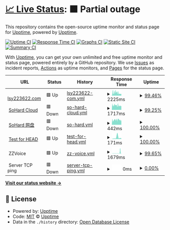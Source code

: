 # [📈 Live Status](https://demo.upptime.js.org): <!--live status--> **🟧 Partial outage**

This repository contains the open-source uptime monitor and status page for [Upptime](https://upptime.js.org), powered by [Upptime](https://github.com/upptime/upptime).

[![Uptime CI](https://github.com/lsy223622/status/workflows/Uptime%20CI/badge.svg)](https://github.com/lsy223622/status/actions?query=workflow%3A%22Uptime+CI%22)
[![Response Time CI](https://github.com/lsy223622/status/workflows/Response%20Time%20CI/badge.svg)](https://github.com/lsy223622/status/actions?query=workflow%3A%22Response+Time+CI%22)
[![Graphs CI](https://github.com/lsy223622/status/workflows/Graphs%20CI/badge.svg)](https://github.com/lsy223622/status/actions?query=workflow%3A%22Graphs+CI%22)
[![Static Site CI](https://github.com/lsy223622/status/workflows/Static%20Site%20CI/badge.svg)](https://github.com/lsy223622/status/actions?query=workflow%3A%22Static+Site+CI%22)
[![Summary CI](https://github.com/lsy223622/status/workflows/Summary%20CI/badge.svg)](https://github.com/lsy223622/status/actions?query=workflow%3A%22Summary+CI%22)

With [Upptime](https://upptime.js.org), you can get your own unlimited and free uptime monitor and status page, powered entirely by a GitHub repository. We use [Issues](https://github.com/upptime/upptime/issues) as incident reports, [Actions](https://github.com/lsy223622/status/actions) as uptime monitors, and [Pages](https://demo.upptime.js.org) for the status page.

<!--start: status pages-->
<!-- This summary is generated by Upptime (https://github.com/upptime/upptime) -->
<!-- Do not edit this manually, your changes will be overwritten -->
<!-- prettier-ignore -->
| URL | Status | History | Response Time | Uptime |
| --- | ------ | ------- | ------------- | ------ |
| <img alt="" src="https://icons.duckduckgo.com/ip3/lsy223622.com.ico" height="13"> [lsy223622.com](http://lsy223622.com) | 🟩 Up | [lsy223622-com.yml](https://github.com/lsy223622/status/commits/HEAD/history/lsy223622-com.yml) | <details><summary><img alt="Response time graph" src="./graphs/lsy223622-com/response-time-week.png" height="20"> 2225ms</summary><br><a href="https://status.lsy223622.com/history/lsy223622-com"><img alt="Response time 1925" src="https://img.shields.io/endpoint?url=https%3A%2F%2Fraw.githubusercontent.com%2Flsy223622%2Fstatus%2FHEAD%2Fapi%2Flsy223622-com%2Fresponse-time.json"></a><br><a href="https://status.lsy223622.com/history/lsy223622-com"><img alt="24-hour response time 1751" src="https://img.shields.io/endpoint?url=https%3A%2F%2Fraw.githubusercontent.com%2Flsy223622%2Fstatus%2FHEAD%2Fapi%2Flsy223622-com%2Fresponse-time-day.json"></a><br><a href="https://status.lsy223622.com/history/lsy223622-com"><img alt="7-day response time 2225" src="https://img.shields.io/endpoint?url=https%3A%2F%2Fraw.githubusercontent.com%2Flsy223622%2Fstatus%2FHEAD%2Fapi%2Flsy223622-com%2Fresponse-time-week.json"></a><br><a href="https://status.lsy223622.com/history/lsy223622-com"><img alt="30-day response time 2488" src="https://img.shields.io/endpoint?url=https%3A%2F%2Fraw.githubusercontent.com%2Flsy223622%2Fstatus%2FHEAD%2Fapi%2Flsy223622-com%2Fresponse-time-month.json"></a><br><a href="https://status.lsy223622.com/history/lsy223622-com"><img alt="1-year response time 1982" src="https://img.shields.io/endpoint?url=https%3A%2F%2Fraw.githubusercontent.com%2Flsy223622%2Fstatus%2FHEAD%2Fapi%2Flsy223622-com%2Fresponse-time-year.json"></a></details> | <details><summary><a href="https://status.lsy223622.com/history/lsy223622-com">99.46%</a></summary><a href="https://status.lsy223622.com/history/lsy223622-com"><img alt="All-time uptime 99.70%" src="https://img.shields.io/endpoint?url=https%3A%2F%2Fraw.githubusercontent.com%2Flsy223622%2Fstatus%2FHEAD%2Fapi%2Flsy223622-com%2Fuptime.json"></a><br><a href="https://status.lsy223622.com/history/lsy223622-com"><img alt="24-hour uptime 98.72%" src="https://img.shields.io/endpoint?url=https%3A%2F%2Fraw.githubusercontent.com%2Flsy223622%2Fstatus%2FHEAD%2Fapi%2Flsy223622-com%2Fuptime-day.json"></a><br><a href="https://status.lsy223622.com/history/lsy223622-com"><img alt="7-day uptime 99.46%" src="https://img.shields.io/endpoint?url=https%3A%2F%2Fraw.githubusercontent.com%2Flsy223622%2Fstatus%2FHEAD%2Fapi%2Flsy223622-com%2Fuptime-week.json"></a><br><a href="https://status.lsy223622.com/history/lsy223622-com"><img alt="30-day uptime 99.80%" src="https://img.shields.io/endpoint?url=https%3A%2F%2Fraw.githubusercontent.com%2Flsy223622%2Fstatus%2FHEAD%2Fapi%2Flsy223622-com%2Fuptime-month.json"></a><br><a href="https://status.lsy223622.com/history/lsy223622-com"><img alt="1-year uptime 99.73%" src="https://img.shields.io/endpoint?url=https%3A%2F%2Fraw.githubusercontent.com%2Flsy223622%2Fstatus%2FHEAD%2Fapi%2Flsy223622-com%2Fuptime-year.json"></a></details>
| <img alt="" src="https://icons.duckduckgo.com/ip3/cloud.lsy223622.com.ico" height="13"> [SoHard Cloud](http://cloud.lsy223622.com) | 🟥 Down | [so-hard-cloud.yml](https://github.com/lsy223622/status/commits/HEAD/history/so-hard-cloud.yml) | <details><summary><img alt="Response time graph" src="./graphs/so-hard-cloud/response-time-week.png" height="20"> 1717ms</summary><br><a href="https://status.lsy223622.com/history/so-hard-cloud"><img alt="Response time 1906" src="https://img.shields.io/endpoint?url=https%3A%2F%2Fraw.githubusercontent.com%2Flsy223622%2Fstatus%2FHEAD%2Fapi%2Fso-hard-cloud%2Fresponse-time.json"></a><br><a href="https://status.lsy223622.com/history/so-hard-cloud"><img alt="24-hour response time 1637" src="https://img.shields.io/endpoint?url=https%3A%2F%2Fraw.githubusercontent.com%2Flsy223622%2Fstatus%2FHEAD%2Fapi%2Fso-hard-cloud%2Fresponse-time-day.json"></a><br><a href="https://status.lsy223622.com/history/so-hard-cloud"><img alt="7-day response time 1717" src="https://img.shields.io/endpoint?url=https%3A%2F%2Fraw.githubusercontent.com%2Flsy223622%2Fstatus%2FHEAD%2Fapi%2Fso-hard-cloud%2Fresponse-time-week.json"></a><br><a href="https://status.lsy223622.com/history/so-hard-cloud"><img alt="30-day response time 1831" src="https://img.shields.io/endpoint?url=https%3A%2F%2Fraw.githubusercontent.com%2Flsy223622%2Fstatus%2FHEAD%2Fapi%2Fso-hard-cloud%2Fresponse-time-month.json"></a><br><a href="https://status.lsy223622.com/history/so-hard-cloud"><img alt="1-year response time 1997" src="https://img.shields.io/endpoint?url=https%3A%2F%2Fraw.githubusercontent.com%2Flsy223622%2Fstatus%2FHEAD%2Fapi%2Fso-hard-cloud%2Fresponse-time-year.json"></a></details> | <details><summary><a href="https://status.lsy223622.com/history/so-hard-cloud">99.25%</a></summary><a href="https://status.lsy223622.com/history/so-hard-cloud"><img alt="All-time uptime 98.55%" src="https://img.shields.io/endpoint?url=https%3A%2F%2Fraw.githubusercontent.com%2Flsy223622%2Fstatus%2FHEAD%2Fapi%2Fso-hard-cloud%2Fuptime.json"></a><br><a href="https://status.lsy223622.com/history/so-hard-cloud"><img alt="24-hour uptime 98.62%" src="https://img.shields.io/endpoint?url=https%3A%2F%2Fraw.githubusercontent.com%2Flsy223622%2Fstatus%2FHEAD%2Fapi%2Fso-hard-cloud%2Fuptime-day.json"></a><br><a href="https://status.lsy223622.com/history/so-hard-cloud"><img alt="7-day uptime 99.25%" src="https://img.shields.io/endpoint?url=https%3A%2F%2Fraw.githubusercontent.com%2Flsy223622%2Fstatus%2FHEAD%2Fapi%2Fso-hard-cloud%2Fuptime-week.json"></a><br><a href="https://status.lsy223622.com/history/so-hard-cloud"><img alt="30-day uptime 99.31%" src="https://img.shields.io/endpoint?url=https%3A%2F%2Fraw.githubusercontent.com%2Flsy223622%2Fstatus%2FHEAD%2Fapi%2Fso-hard-cloud%2Fuptime-month.json"></a><br><a href="https://status.lsy223622.com/history/so-hard-cloud"><img alt="1-year uptime 99.05%" src="https://img.shields.io/endpoint?url=https%3A%2F%2Fraw.githubusercontent.com%2Flsy223622%2Fstatus%2FHEAD%2Fapi%2Fso-hard-cloud%2Fuptime-year.json"></a></details>
| <img alt="" src="https://icons.duckduckgo.com/ip3/pan.lsy223622.com.ico" height="13"> [SoHard 网盘](http://pan.lsy223622.com:2236) | 🟥 Down | [so-hard.yml](https://github.com/lsy223622/status/commits/HEAD/history/so-hard.yml) | <details><summary><img alt="Response time graph" src="./graphs/so-hard/response-time-week.png" height="20"> 442ms</summary><br><a href="https://status.lsy223622.com/history/so-hard"><img alt="Response time 748" src="https://img.shields.io/endpoint?url=https%3A%2F%2Fraw.githubusercontent.com%2Flsy223622%2Fstatus%2FHEAD%2Fapi%2Fso-hard%2Fresponse-time.json"></a><br><a href="https://status.lsy223622.com/history/so-hard"><img alt="24-hour response time 475" src="https://img.shields.io/endpoint?url=https%3A%2F%2Fraw.githubusercontent.com%2Flsy223622%2Fstatus%2FHEAD%2Fapi%2Fso-hard%2Fresponse-time-day.json"></a><br><a href="https://status.lsy223622.com/history/so-hard"><img alt="7-day response time 442" src="https://img.shields.io/endpoint?url=https%3A%2F%2Fraw.githubusercontent.com%2Flsy223622%2Fstatus%2FHEAD%2Fapi%2Fso-hard%2Fresponse-time-week.json"></a><br><a href="https://status.lsy223622.com/history/so-hard"><img alt="30-day response time 447" src="https://img.shields.io/endpoint?url=https%3A%2F%2Fraw.githubusercontent.com%2Flsy223622%2Fstatus%2FHEAD%2Fapi%2Fso-hard%2Fresponse-time-month.json"></a><br><a href="https://status.lsy223622.com/history/so-hard"><img alt="1-year response time 768" src="https://img.shields.io/endpoint?url=https%3A%2F%2Fraw.githubusercontent.com%2Flsy223622%2Fstatus%2FHEAD%2Fapi%2Fso-hard%2Fresponse-time-year.json"></a></details> | <details><summary><a href="https://status.lsy223622.com/history/so-hard">100.00%</a></summary><a href="https://status.lsy223622.com/history/so-hard"><img alt="All-time uptime 99.52%" src="https://img.shields.io/endpoint?url=https%3A%2F%2Fraw.githubusercontent.com%2Flsy223622%2Fstatus%2FHEAD%2Fapi%2Fso-hard%2Fuptime.json"></a><br><a href="https://status.lsy223622.com/history/so-hard"><img alt="24-hour uptime 99.97%" src="https://img.shields.io/endpoint?url=https%3A%2F%2Fraw.githubusercontent.com%2Flsy223622%2Fstatus%2FHEAD%2Fapi%2Fso-hard%2Fuptime-day.json"></a><br><a href="https://status.lsy223622.com/history/so-hard"><img alt="7-day uptime 100.00%" src="https://img.shields.io/endpoint?url=https%3A%2F%2Fraw.githubusercontent.com%2Flsy223622%2Fstatus%2FHEAD%2Fapi%2Fso-hard%2Fuptime-week.json"></a><br><a href="https://status.lsy223622.com/history/so-hard"><img alt="30-day uptime 99.96%" src="https://img.shields.io/endpoint?url=https%3A%2F%2Fraw.githubusercontent.com%2Flsy223622%2Fstatus%2FHEAD%2Fapi%2Fso-hard%2Fuptime-month.json"></a><br><a href="https://status.lsy223622.com/history/so-hard"><img alt="1-year uptime 99.34%" src="https://img.shields.io/endpoint?url=https%3A%2F%2Fraw.githubusercontent.com%2Flsy223622%2Fstatus%2FHEAD%2Fapi%2Fso-hard%2Fuptime-year.json"></a></details>
| <img alt="" src="https://icons.duckduckgo.com/ip3/www.google.com.ico" height="13"> [Test for HEAD](https://www.google.com) | 🟩 Up | [test-for-head.yml](https://github.com/lsy223622/status/commits/HEAD/history/test-for-head.yml) | <details><summary><img alt="Response time graph" src="./graphs/test-for-head/response-time-week.png" height="20"> 171ms</summary><br><a href="https://status.lsy223622.com/history/test-for-head"><img alt="Response time 68" src="https://img.shields.io/endpoint?url=https%3A%2F%2Fraw.githubusercontent.com%2Flsy223622%2Fstatus%2FHEAD%2Fapi%2Ftest-for-head%2Fresponse-time.json"></a><br><a href="https://status.lsy223622.com/history/test-for-head"><img alt="24-hour response time 27" src="https://img.shields.io/endpoint?url=https%3A%2F%2Fraw.githubusercontent.com%2Flsy223622%2Fstatus%2FHEAD%2Fapi%2Ftest-for-head%2Fresponse-time-day.json"></a><br><a href="https://status.lsy223622.com/history/test-for-head"><img alt="7-day response time 171" src="https://img.shields.io/endpoint?url=https%3A%2F%2Fraw.githubusercontent.com%2Flsy223622%2Fstatus%2FHEAD%2Fapi%2Ftest-for-head%2Fresponse-time-week.json"></a><br><a href="https://status.lsy223622.com/history/test-for-head"><img alt="30-day response time 72" src="https://img.shields.io/endpoint?url=https%3A%2F%2Fraw.githubusercontent.com%2Flsy223622%2Fstatus%2FHEAD%2Fapi%2Ftest-for-head%2Fresponse-time-month.json"></a><br><a href="https://status.lsy223622.com/history/test-for-head"><img alt="1-year response time 67" src="https://img.shields.io/endpoint?url=https%3A%2F%2Fraw.githubusercontent.com%2Flsy223622%2Fstatus%2FHEAD%2Fapi%2Ftest-for-head%2Fresponse-time-year.json"></a></details> | <details><summary><a href="https://status.lsy223622.com/history/test-for-head">100.00%</a></summary><a href="https://status.lsy223622.com/history/test-for-head"><img alt="All-time uptime 100.00%" src="https://img.shields.io/endpoint?url=https%3A%2F%2Fraw.githubusercontent.com%2Flsy223622%2Fstatus%2FHEAD%2Fapi%2Ftest-for-head%2Fuptime.json"></a><br><a href="https://status.lsy223622.com/history/test-for-head"><img alt="24-hour uptime 100.00%" src="https://img.shields.io/endpoint?url=https%3A%2F%2Fraw.githubusercontent.com%2Flsy223622%2Fstatus%2FHEAD%2Fapi%2Ftest-for-head%2Fuptime-day.json"></a><br><a href="https://status.lsy223622.com/history/test-for-head"><img alt="7-day uptime 100.00%" src="https://img.shields.io/endpoint?url=https%3A%2F%2Fraw.githubusercontent.com%2Flsy223622%2Fstatus%2FHEAD%2Fapi%2Ftest-for-head%2Fuptime-week.json"></a><br><a href="https://status.lsy223622.com/history/test-for-head"><img alt="30-day uptime 100.00%" src="https://img.shields.io/endpoint?url=https%3A%2F%2Fraw.githubusercontent.com%2Flsy223622%2Fstatus%2FHEAD%2Fapi%2Ftest-for-head%2Fuptime-month.json"></a><br><a href="https://status.lsy223622.com/history/test-for-head"><img alt="1-year uptime 100.00%" src="https://img.shields.io/endpoint?url=https%3A%2F%2Fraw.githubusercontent.com%2Flsy223622%2Fstatus%2FHEAD%2Fapi%2Ftest-for-head%2Fuptime-year.json"></a></details>
| <img alt="" src="https://icons.duckduckgo.com/ip3/null.ico" height="13"> ZZVoice | 🟩 Up | [zz-voice.yml](https://github.com/lsy223622/status/commits/HEAD/history/zz-voice.yml) | <details><summary><img alt="Response time graph" src="./graphs/zz-voice/response-time-week.png" height="20"> 1679ms</summary><br><a href="https://status.lsy223622.com/history/zz-voice"><img alt="Response time 505" src="https://img.shields.io/endpoint?url=https%3A%2F%2Fraw.githubusercontent.com%2Flsy223622%2Fstatus%2FHEAD%2Fapi%2Fzz-voice%2Fresponse-time.json"></a><br><a href="https://status.lsy223622.com/history/zz-voice"><img alt="24-hour response time 432" src="https://img.shields.io/endpoint?url=https%3A%2F%2Fraw.githubusercontent.com%2Flsy223622%2Fstatus%2FHEAD%2Fapi%2Fzz-voice%2Fresponse-time-day.json"></a><br><a href="https://status.lsy223622.com/history/zz-voice"><img alt="7-day response time 1679" src="https://img.shields.io/endpoint?url=https%3A%2F%2Fraw.githubusercontent.com%2Flsy223622%2Fstatus%2FHEAD%2Fapi%2Fzz-voice%2Fresponse-time-week.json"></a><br><a href="https://status.lsy223622.com/history/zz-voice"><img alt="30-day response time 896" src="https://img.shields.io/endpoint?url=https%3A%2F%2Fraw.githubusercontent.com%2Flsy223622%2Fstatus%2FHEAD%2Fapi%2Fzz-voice%2Fresponse-time-month.json"></a><br><a href="https://status.lsy223622.com/history/zz-voice"><img alt="1-year response time 517" src="https://img.shields.io/endpoint?url=https%3A%2F%2Fraw.githubusercontent.com%2Flsy223622%2Fstatus%2FHEAD%2Fapi%2Fzz-voice%2Fresponse-time-year.json"></a></details> | <details><summary><a href="https://status.lsy223622.com/history/zz-voice">99.65%</a></summary><a href="https://status.lsy223622.com/history/zz-voice"><img alt="All-time uptime 99.69%" src="https://img.shields.io/endpoint?url=https%3A%2F%2Fraw.githubusercontent.com%2Flsy223622%2Fstatus%2FHEAD%2Fapi%2Fzz-voice%2Fuptime.json"></a><br><a href="https://status.lsy223622.com/history/zz-voice"><img alt="24-hour uptime 98.87%" src="https://img.shields.io/endpoint?url=https%3A%2F%2Fraw.githubusercontent.com%2Flsy223622%2Fstatus%2FHEAD%2Fapi%2Fzz-voice%2Fuptime-day.json"></a><br><a href="https://status.lsy223622.com/history/zz-voice"><img alt="7-day uptime 99.65%" src="https://img.shields.io/endpoint?url=https%3A%2F%2Fraw.githubusercontent.com%2Flsy223622%2Fstatus%2FHEAD%2Fapi%2Fzz-voice%2Fuptime-week.json"></a><br><a href="https://status.lsy223622.com/history/zz-voice"><img alt="30-day uptime 99.92%" src="https://img.shields.io/endpoint?url=https%3A%2F%2Fraw.githubusercontent.com%2Flsy223622%2Fstatus%2FHEAD%2Fapi%2Fzz-voice%2Fuptime-month.json"></a><br><a href="https://status.lsy223622.com/history/zz-voice"><img alt="1-year uptime 99.64%" src="https://img.shields.io/endpoint?url=https%3A%2F%2Fraw.githubusercontent.com%2Flsy223622%2Fstatus%2FHEAD%2Fapi%2Fzz-voice%2Fuptime-year.json"></a></details>
| <img alt="" src="https://icons.duckduckgo.com/ip3/null.ico" height="13"> Server TCP ping | 🟥 Down | [server-tcp-ping.yml](https://github.com/lsy223622/status/commits/HEAD/history/server-tcp-ping.yml) | <details><summary><img alt="Response time graph" src="./graphs/server-tcp-ping/response-time-week.png" height="20"> 0ms</summary><br><a href="https://status.lsy223622.com/history/server-tcp-ping"><img alt="Response time 0" src="https://img.shields.io/endpoint?url=https%3A%2F%2Fraw.githubusercontent.com%2Flsy223622%2Fstatus%2FHEAD%2Fapi%2Fserver-tcp-ping%2Fresponse-time.json"></a><br><a href="https://status.lsy223622.com/history/server-tcp-ping"><img alt="24-hour response time 0" src="https://img.shields.io/endpoint?url=https%3A%2F%2Fraw.githubusercontent.com%2Flsy223622%2Fstatus%2FHEAD%2Fapi%2Fserver-tcp-ping%2Fresponse-time-day.json"></a><br><a href="https://status.lsy223622.com/history/server-tcp-ping"><img alt="7-day response time 0" src="https://img.shields.io/endpoint?url=https%3A%2F%2Fraw.githubusercontent.com%2Flsy223622%2Fstatus%2FHEAD%2Fapi%2Fserver-tcp-ping%2Fresponse-time-week.json"></a><br><a href="https://status.lsy223622.com/history/server-tcp-ping"><img alt="30-day response time 0" src="https://img.shields.io/endpoint?url=https%3A%2F%2Fraw.githubusercontent.com%2Flsy223622%2Fstatus%2FHEAD%2Fapi%2Fserver-tcp-ping%2Fresponse-time-month.json"></a><br><a href="https://status.lsy223622.com/history/server-tcp-ping"><img alt="1-year response time 0" src="https://img.shields.io/endpoint?url=https%3A%2F%2Fraw.githubusercontent.com%2Flsy223622%2Fstatus%2FHEAD%2Fapi%2Fserver-tcp-ping%2Fresponse-time-year.json"></a></details> | <details><summary><a href="https://status.lsy223622.com/history/server-tcp-ping">0.00%</a></summary><a href="https://status.lsy223622.com/history/server-tcp-ping"><img alt="All-time uptime 19.51%" src="https://img.shields.io/endpoint?url=https%3A%2F%2Fraw.githubusercontent.com%2Flsy223622%2Fstatus%2FHEAD%2Fapi%2Fserver-tcp-ping%2Fuptime.json"></a><br><a href="https://status.lsy223622.com/history/server-tcp-ping"><img alt="24-hour uptime 0.00%" src="https://img.shields.io/endpoint?url=https%3A%2F%2Fraw.githubusercontent.com%2Flsy223622%2Fstatus%2FHEAD%2Fapi%2Fserver-tcp-ping%2Fuptime-day.json"></a><br><a href="https://status.lsy223622.com/history/server-tcp-ping"><img alt="7-day uptime 0.00%" src="https://img.shields.io/endpoint?url=https%3A%2F%2Fraw.githubusercontent.com%2Flsy223622%2Fstatus%2FHEAD%2Fapi%2Fserver-tcp-ping%2Fuptime-week.json"></a><br><a href="https://status.lsy223622.com/history/server-tcp-ping"><img alt="30-day uptime 0.00%" src="https://img.shields.io/endpoint?url=https%3A%2F%2Fraw.githubusercontent.com%2Flsy223622%2Fstatus%2FHEAD%2Fapi%2Fserver-tcp-ping%2Fuptime-month.json"></a><br><a href="https://status.lsy223622.com/history/server-tcp-ping"><img alt="1-year uptime 0.00%" src="https://img.shields.io/endpoint?url=https%3A%2F%2Fraw.githubusercontent.com%2Flsy223622%2Fstatus%2FHEAD%2Fapi%2Fserver-tcp-ping%2Fuptime-year.json"></a></details>

<!--end: status pages-->

[**Visit our status website →**](https://demo.upptime.js.org)

## 📄 License

- Powered by: [Upptime](https://github.com/upptime/upptime)
- Code: [MIT](./LICENSE) © [Upptime](https://upptime.js.org)
- Data in the `./history` directory: [Open Database License](https://opendatacommons.org/licenses/odbl/1-0/)
